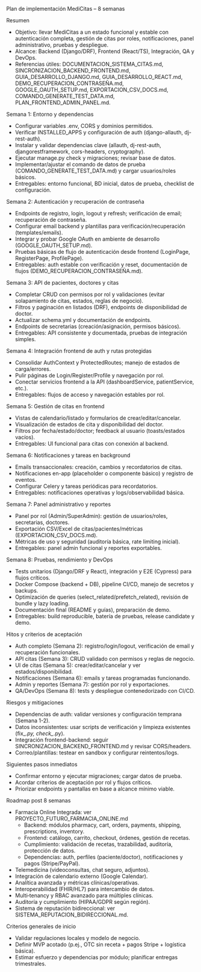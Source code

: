 Plan de implementación MediCitas – 8 semanas

Resumen
- Objetivo: llevar MediCitas a un estado funcional y estable con autenticación completa, gestión de citas por roles, notificaciones, panel administrativo, pruebas y despliegue.
- Alcance: Backend (Django/DRF), Frontend (React/TS), Integración, QA y DevOps.
- Referencias útiles: DOCUMENTACION_SISTEMA_CITAS.md, SINCRONIZACION_BACKEND_FRONTEND.md, GUIA_DESARROLLO_DJANGO.md, GUIA_DESARROLLO_REACT.md, DEMO_RECUPERACION_CONTRASEÑA.md, GOOGLE_OAUTH_SETUP.md, EXPORTACION_CSV_DOCS.md, COMANDO_GENERATE_TEST_DATA.md, PLAN_FRONTEND_ADMIN_PANEL.md.

Semana 1: Entorno y dependencias
- Configurar variables .env, CORS y dominios permitidos.
- Verificar INSTALLED_APPS y configuración de auth (django-allauth, dj-rest-auth).
- Instalar y validar dependencias clave (allauth, dj-rest-auth, djangorestframework, cors-headers, cryptography).
- Ejecutar manage.py check y migraciones; revisar base de datos.
- Implementar/ajustar el comando de datos de prueba (COMANDO_GENERATE_TEST_DATA.md) y cargar usuarios/roles básicos.
- Entregables: entorno funcional, BD inicial, datos de prueba, checklist de configuración.

Semana 2: Autenticación y recuperación de contraseña
- Endpoints de registro, login, logout y refresh; verificación de email; recuperación de contraseña.
- Configurar email backend y plantillas para verificación/recuperación (templates/emails).
- Integrar y probar Google OAuth en ambiente de desarrollo (GOOGLE_OAUTH_SETUP.md).
- Pruebas básicas de flujo de autenticación desde frontend (LoginPage, RegisterPage, ProfilePage).
- Entregables: auth estable con verificación y reset, documentación de flujos (DEMO_RECUPERACION_CONTRASEÑA.md).

Semana 3: API de pacientes, doctores y citas
- Completar CRUD con permisos por rol y validaciones (evitar solapamiento de citas, estados, reglas de negocio).
- Filtros y paginación en listados (DRF), endpoints de disponibilidad de doctor.
- Actualizar schema.yml y documentación de endpoints.
- Endpoints de secretarias (creación/asignación, permisos básicos).
- Entregables: API consistente y documentada, pruebas de integración simples.

Semana 4: Integración frontend de auth y rutas protegidas
- Consolidar AuthContext y ProtectedRoutes; manejo de estados de carga/errores.
- Pulir páginas de Login/Register/Profile y navegación por rol.
- Conectar servicios frontend a la API (dashboardService, patientService, etc.).
- Entregables: flujos de acceso y navegación estables por rol.

Semana 5: Gestión de citas en frontend
- Vistas de calendario/listado y formularios de crear/editar/cancelar.
- Visualización de estados de cita y disponibilidad del doctor.
- Filtros por fecha/estado/doctor; feedback al usuario (toasts/estados vacíos).
- Entregables: UI funcional para citas con conexión al backend.

Semana 6: Notificaciones y tareas en background
- Emails transaccionales: creación, cambios y recordatorios de citas.
- Notificaciones en-app (placeholder o componente básico) y registro de eventos.
- Configurar Celery y tareas periódicas para recordatorios.
- Entregables: notificaciones operativas y logs/observabilidad básica.

Semana 7: Panel administrativo y reportes
- Panel por rol (Admin/SuperAdmin): gestión de usuarios/roles, secretarias, doctores.
- Exportación CSV/Excel de citas/pacientes/métricas (EXPORTACION_CSV_DOCS.md).
- Métricas de uso y seguridad (auditoría básica, rate limiting inicial).
- Entregables: panel admin funcional y reportes exportables.

Semana 8: Pruebas, rendimiento y DevOps
- Tests unitarios (Django/DRF y React), integración y E2E (Cypress) para flujos críticos.
- Docker Compose (backend + DB), pipeline CI/CD, manejo de secretos y backups.
- Optimización de queries (select_related/prefetch_related), revisión de bundle y lazy loading.
- Documentación final (README y guías), preparación de demo.
- Entregables: build reproducible, batería de pruebas, release candidate y demo.

Hitos y criterios de aceptación
- Auth completo (Semana 2): registro/login/logout, verificación de email y recuperación funcionales.
- API citas (Semana 3): CRUD validado con permisos y reglas de negocio.
- UI de citas (Semana 5): crear/editar/cancelar y ver estados/disponibilidad.
- Notificaciones (Semana 6): emails y tareas programadas funcionando.
- Admin y reportes (Semana 7): gestión por rol y exportaciones.
- QA/DevOps (Semana 8): tests y despliegue contenedorizado con CI/CD.

Riesgos y mitigaciones
- Dependencias de auth: validar versiones y configuración temprana (Semana 1-2).
- Datos inconsistentes: usar scripts de verificación y limpieza existentes (fix_*.py, check_*.py).
- Integración frontend-backend: seguir SINCRONIZACION_BACKEND_FRONTEND.md y revisar CORS/headers.
- Correo/plantillas: testear en sandbox y configurar reintentos/logs.

Siguientes pasos inmediatos
- Confirmar entorno y ejecutar migraciones; cargar datos de prueba.
- Acordar criterios de aceptación por rol y flujos críticos.
- Priorizar endpoints y pantallas en base a alcance mínimo viable.

Roadmap post 8 semanas
- Farmacia Online Integrada: ver PROYECTO_FUTURO_FARMACIA_ONLINE.md
  - Backend: módulos pharmacy, cart, orders, payments, shipping, prescriptions, inventory.
  - Frontend: catálogo, carrito, checkout, órdenes, gestión de recetas.
  - Cumplimiento: validación de recetas, trazabilidad, auditoría, protección de datos.
  - Dependencias: auth, perfiles (paciente/doctor), notificaciones y pagos (Stripe/PayPal).
- Telemedicina (videoconsultas, chat seguro, adjuntos).
- Integración de calendario externo (Google Calendar).
- Analítica avanzada y métricas clínicas/operativas.
- Interoperabilidad (FHIR/HL7) para intercambio de datos.
- Multi‑tenancy y RBAC avanzado para múltiples clínicas.
- Auditoría y cumplimiento (HIPAA/GDPR según región).
- Sistema de reputación bidireccional: ver SISTEMA_REPUTACION_BIDIRECCIONAL.md.

Criterios generales de inicio
- Validar regulaciones locales y modelo de negocio.
- Definir MVP acotado (p.ej., OTC sin receta + pagos Stripe + logística básica).
- Estimar esfuerzo y dependencias por módulo; planificar entregas trimestrales.
